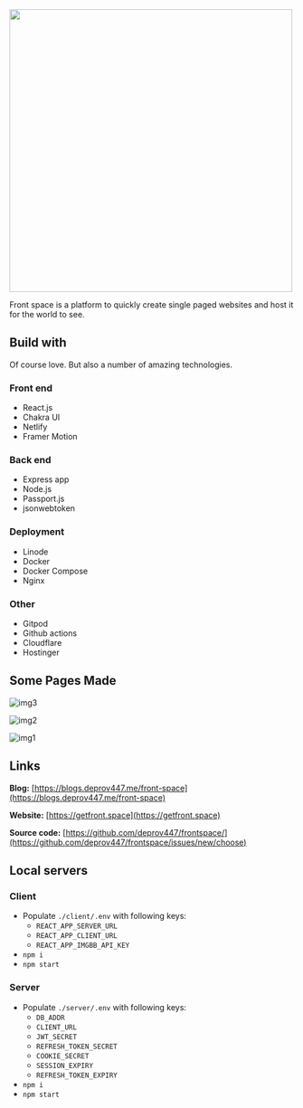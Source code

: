 <img src="https://raw.githubusercontent.com/deprov447/first-page/1d72955f03ddece33ecbe751723200fcd223ec1b/assets/logos/logo-text%201/vector/default-monochrome.svg" width="500" />

Front space is a platform to quickly create single paged websites and host it for the world to see.

## Build with

Of course love. But also a number of amazing technologies.

### Front end

- React.js
- Chakra UI
- Netlify
- Framer Motion

### Back end

- Express app
- Node.js
- Passport.js
- jsonwebtoken

### Deployment

- Linode
- Docker
- Docker Compose
- Nginx

### Other

- Gitpod
- Github actions
- Cloudflare
- Hostinger

## Some Pages Made

![img3](https://api.microlink.io?url=https%3A%2F%2Fhimniz.getfront.space&overlay.browser=dark&overlay.background=%2300000000&screenshot=true&meta=false&embed=screenshot.url)

![img2](https://api.microlink.io?url=https%3A%2F%2Fdeprov447.getfront.space&overlay.browser=dark&overlay.background=%2300000000&screenshot=true&meta=false&embed=screenshot.url)

![img1](https://api.microlink.io?url=https%3A%2F%2Fprinsu-pyaara.getfront.space&overlay.browser=dark&overlay.background=%2300000000&screenshot=true&meta=false&embed=screenshot.url)

## Links

**Blog:** [https://blogs.deprov447.me/front-space](https://blogs.deprov447.me/front-space)

**Website:** [https://getfront.space](https://getfront.space)

**Source code:** [https://github.com/deprov447/frontspace/](https://github.com/deprov447/frontspace/issues/new/choose)

## Local servers

### Client

- Populate `./client/.env` with following keys:
  - `REACT_APP_SERVER_URL`
  - `REACT_APP_CLIENT_URL`
  - `REACT_APP_IMGBB_API_KEY`
- `npm i`
- `npm start`

### Server

- Populate `./server/.env` with following keys:
  - `DB_ADDR`
  - `CLIENT_URL`
  - `JWT_SECRET`
  - `REFRESH_TOKEN_SECRET`
  - `COOKIE_SECRET`
  - `SESSION_EXPIRY`
  - `REFRESH_TOKEN_EXPIRY`
- `npm i`
- `npm start`
